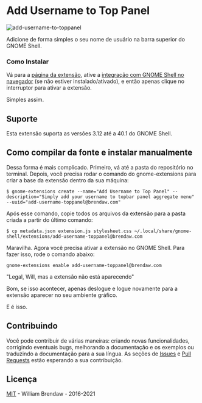 # Add Username to Top Panel

![add-username-to-toppanel](https://extensions.gnome.org/extension-data/screenshots/screenshot_1108.png)

Adicione de forma simples o seu nome de usuário na barra superior do GNOME Shell.

### Como Instalar

Vá para a [página da extensão](https://extensions.gnome.org/extension/1108/add-username-to-top-panel/), ative a [integração com GNOME Shell no navegador](https://wiki.gnome.org/Projects/GnomeShellIntegrationForChrome) (se não estiver instalado/ativado), e então apenas clique no interruptor para ativar a extensão.

Simples assim.

## Suporte

Esta extensão suporta as versões 3.12 até a 40.1 do GNOME Shell.

## Como compilar da fonte e instalar manualmente

Dessa forma é mais complicado. Primeiro, vá até a pasta do repositório no terminal. Depois, você precisa rodar o comando do gnome-extensions para criar a base da extensão dentro da sua máquina:

`$ gnome-extensions create --name="Add Username to Top Panel" --description="Simply add your username to topbar panel aggregate menu" --uuid="add-username-toppanel@brendaw.com"`

Após esse comando, copie todos os arquivos da extensão para a pasta criada a partir do último comando:

`$ cp metadata.json extension.js stylesheet.css ~/.local/share/gnome-shell/extensions/add-username-toppanel@brendaw.com`

Maravilha. Agora você precisa ativar a extensão no GNOME Shell. Para fazer isso, rode o comando abaixo:

`gnome-extensions enable add-username-toppanel@brendaw.com`

"Legal, Will, mas a extensão não está aparecendo"

Bom, se isso acontecer, apenas deslogue e logue novamente para a extensão aparecer no seu ambiente gráfico.

E é isso.

## Contribuindo

Você pode contribuir de várias maneiras: criando novas funcionalidades, corrigindo eventuais bugs, melhorando a documentação e os exemplos ou traduzindo a documentação para a sua língua. As seções de [Issues](https://github.com/brendaw/add-username-toppanel/issues) e [Pull Requests](https://github.com/brendaw/add-username-toppanel/pulls) estão esperando a sua contribuição.

## Licença

[MIT](LICENSE) - William Brendaw - 2016-2021